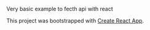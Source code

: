 Very basic example to fecth api with react

This project was bootstrapped with [Create React App](https://github.com/facebook/create-react-app).
